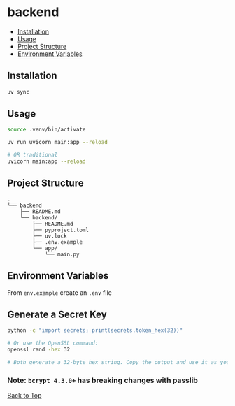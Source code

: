 # backend

- [Installation](#installation)
- [Usage](#usage)
- [Project Structure](#project-structure)
- [Environment Variables](#environment-variables)

## Installation

```bash
uv sync
```

## Usage

```bash
source .venv/bin/activate

uv run uvicorn main:app --reload

# OR traditional
uvicorn main:app --reload
```

## Project Structure

```plaintext
.
└── backend
    ├── README.md
    └── backend/
        ├── README.md
        ├── pyproject.toml
        ├── uv.lock
        ├── .env.example
        └── app/
            └── main.py
```

## Environment Variables

From `env.example` create an `.env` file

## Generate a Secret Key

```bash
python -c "import secrets; print(secrets.token_hex(32))"

# Or use the OpenSSL command:
openssl rand -hex 32

# Both generate a 32-byte hex string. Copy the output and use it as your SECRET_KEY in the auth file.
```

### Note: `bcrypt 4.3.0+` has breaking changes with passlib

[Back to Top](#backend)
